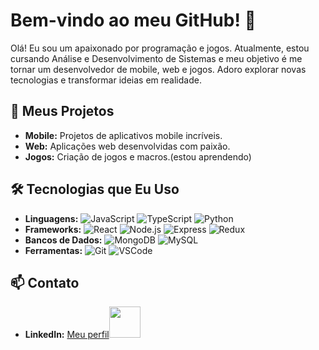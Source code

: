 # Bem-vindo ao meu GitHub! 👋

Olá! Eu sou um apaixonado por programação e jogos. Atualmente, estou cursando Análise e Desenvolvimento de Sistemas e meu objetivo é me tornar um desenvolvedor de mobile, web e jogos. Adoro explorar novas tecnologias e transformar ideias em realidade.

## 🚀 Meus Projetos

- **Mobile:** Projetos de aplicativos mobile incríveis.
- **Web:** Aplicações web desenvolvidas com paixão.
- **Jogos:** Criação de jogos e macros.(estou aprendendo)

## 🛠️ Tecnologias que Eu Uso

- **Linguagens:** ![JavaScript](https://img.shields.io/badge/JavaScript-F7DF1E?logo=javascript&logoColor=black) ![TypeScript](https://img.shields.io/badge/TypeScript-007ACC?logo=typescript&logoColor=white) ![Python](https://img.shields.io/badge/Python-3776AB?logo=python&logoColor=white)
- **Frameworks:** ![React](https://img.shields.io/badge/React-20232A?logo=react&logoColor=61DAFB) ![Node.js](https://img.shields.io/badge/Node.js-339933?logo=nodedotjs&logoColor=white) ![Express](https://img.shields.io/badge/Express-000000?logo=express&logoColor=white) ![Redux](https://img.shields.io/badge/Redux-764ABC?logo=redux&logoColor=white)
- **Bancos de Dados:** ![MongoDB](https://img.shields.io/badge/MongoDB-4EA94B?logo=mongodb&logoColor=white) ![MySQL](https://img.shields.io/badge/MySQL-4479A1?logo=mysql&logoColor=white)
- **Ferramentas:** ![Git](https://img.shields.io/badge/Git-F05032?logo=git&logoColor=white) ![VSCode](https://img.shields.io/badge/VS%20Code-007ACC?logo=visual-studio-code&logoColor=white)

## 📫 Contato

- **LinkedIn:** [Meu perfil](https://www.linkedin.com/in/paulo-roberto-vasques-valle-a37600274/)<img width="50" height="50" src="https://cdn.jsdelivr.net/gh/devicons/devicon@latest/icons/linkedin/linkedin-original-wordmark.svg" />
          

<!--
**PauloVvalle/PauloVvalle** is a ✨ _special_ ✨ repository because its `README.md` (this file) appears on your GitHub profile.

Here are some ideas to get you started:

- 🔭 I’m currently working on ...
- 🌱 I’m currently learning ...
- 👯 I’m looking to collaborate on ...
- 🤔 I’m looking for help with ...
- 💬 Ask me about ...
- 📫 How to reach me: ...
- 😄 Pronouns: ...
- ⚡ Fun fact: ...
-->

